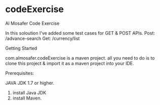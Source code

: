 # codeExercise
Al Mosafer Code Exercise

In this soloution I've added some test cases for GET & POST APIs.
Post: /advance-search
Get: /currency/list

Getting Started

com.almosafer.codeExercise is a maven project. all you need to do is to clone this project & import it as a maven project into your IDE.

Prerequisites:

JAVA JDK 1.7 or higher.
1. install Java JDK 
2. install Maven.
